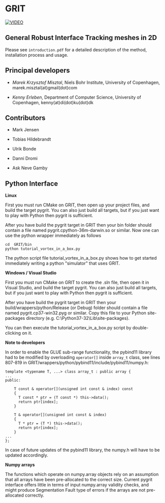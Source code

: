 # GRIT

[![VIDEO](https://img.youtube.com/vi/gmyX38hCkho/0.jpg)](https://www.youtube.com/watch?v=gmyX38hCkho)

## General Robust Interface Tracking meshes in 2D

Please see `introduction.pdf` for a detailed description of the method, installation process and usage.

## Principal developers

* *Marek Krzysztof Misztal*, Niels Bohr Institute, University of Copenhagen, marek.misztal(at)gmail(dot)com

* *Kenny Erleben*, Department of Computer Science, University of Copenhagen, kenny(at)di(dot)ku(dot)dk

## Contributors

* Mark Jensen

* Tobias Hildebrandt

* Ulrik Bonde

* Danni Dromi

* Ask Neve Gamby

## Python Interface

**Linux**

First you must run CMake on GRIT, then open up your project files, and build the target pygrit. You can also just build all targets, but if you just want to play with Python then pygrit is sufficient.

After you have build the pygrit target in GRIT then your bin folder should contain a file named pygrit.cpython-36m-darwin.so or similar. Now one can use the python wrapper immediately as follows
```
cd  GRIT/bin
python tutorial_vortex_in_a_box.py 
```
The python script file tutorial_vortex_in_a_box.py  shows how to get started immediately writing a python "simulator" that uses GRIT.

**Windows / Visual Studio** 

First you must run CMake on GRIT to create the .sln file, then open it in Visual Studio, and build the target pygrit. You can also just build all targets, but if you just want to play with Python then pygrit is sufficient.

After you have build the pygrit target in GRIT then your build/wrappers/python/Release (or Debug) folder should contain a file named pygrit.cp37-win32.pyg or similar. Copy this file to your Python site-packages directory (e.g. C:\Python37-32\Lib\site-packages). 
 
You can then execute the tutorial_vortex_in_a_box.py script by double-clicking on it.

**Note to developers**

In order to enable the GLUE sub-range functionality, the pybind11 library had to be modified by overloading `operator[]` inside `array_t` class, see lines 807-819 in GRIT/wrappers/python/pybind11/include/pybind11/numpy.h:
```
template <typename T, ...> class array_t : public array {
...
public:

    T const & operator[](unsigned int const & index) const
    {
      T const * ptr = (T const *) this->data();
      return ptr[index];
    }

    T & operator[](unsigned int const & index)
    {
      T * ptr = (T *) this->data();
      return ptr[index];
    }
...
};
```
In case of future updates of the pybind11 library, the numpy.h will have to be updated accordingly.

**Numpy arrays**

The functions which operate on numpy.array objects rely on an assumption that all arrays have been pre-allocated to the correct size. Current pygrit interface offers little in terms of input numpy.array validity checks, and might produce Segmentation Fault type of errors if the arrays are not pre-allocated correctly.
